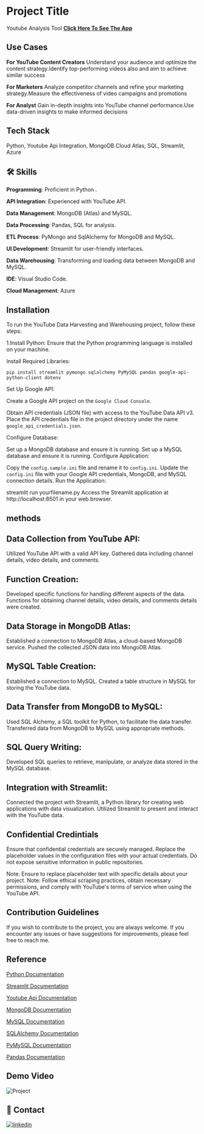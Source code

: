 
# Project Title

Youtube Analysis Tool 
[**Click Here To See The App**](https://youtube-analysis-tool-1.streamlit.app/)

## Use Cases

**For YouTube Content Creators**
Understand your audience and optimize the content strategy.Identify top-performing videos also and aim to achieve similar success

**For Marketers**
Analyze competitor channels and refine your marketing strategy.Measure the effectiveness of video campaigns and promotions

**For Analyst**
Gain in-depth insights into YouTube channel performance.Use data-driven insights to make informed decisions

## Tech Stack

Python,
Youtube Api Integration,
MongoDB Cloud Atlas,
SQL,
Streamlit,
Azure 


## 🛠 Skills
**Programming**: Proficient in Python .

**API Integration**: Experienced with YouTube API.

**Data Management**: MongoDB (Atlas) and MySQL.

**Data Processing**: Pandas, SQL for analysis.

**ETL Process**: PyMongo and SqlAlchemy for MongoDB and MySQL.

**UI Development**: Streamlit for user-friendly interfaces.

**Data Warehousing**: Transforming and loading data between MongoDB and MySQL.

**IDE**: Visual Studio Code.

**Cloud Management**: Azure







## Installation 

To run the YouTube Data Harvesting and Warehousing project, follow these steps:

1.Install Python: Ensure that the Python programming language is installed on your machine.

Install Required Libraries:

```pip install streamlit pymongo sqlalchemy PyMySQL pandas google-api-python-client dotenv```

Set Up Google API:

Create a Google API project on the `Google Cloud Console`.

Obtain API credentials (JSON file) with access to the YouTube Data API v3.
Place the API credentials file in the project directory under the name `google_api_credentials.json`.

Configure Database:

Set up a MongoDB database and ensure it is running.
Set up a MySQL database and ensure it is running.
Configure Application:

Copy the `config.sample.ini` file and rename it to `config.ini`.
Update the `config.ini` file with your Google API credentials, MongoDB, and MySQL connection details.
Run the Application:

streamlit run yourfilename.py
Access the Streamlit application at http://localhost:8501 in your web browser.
    
## methods
## Data Collection from YouTube API:

Utilized YouTube API with a valid API key.
Gathered data including channel details, video details, and comments.

## Function Creation:

Developed specific functions for handling different aspects of the data.
Functions for obtaining channel details, video details, and comments details were created.

## Data Storage in MongoDB Atlas:

Established a connection to MongoDB Atlas, a cloud-based MongoDB service.
Pushed the collected JSON data into MongoDB Atlas.

## MySQL Table Creation:

Established a connection to MySQL.
Created a table structure in MySQL for storing the YouTube data.

## Data Transfer from MongoDB to MySQL:

Used SQL Alchemy, a SQL toolkit for Python, to facilitate the data transfer.
Transferred data from MongoDB to MySQL using appropriate methods.

## SQL Query Writing:

Developed SQL queries to retrieve, manipulate, or analyze data stored in the MySQL database.

## Integration with Streamlit:

Connected the project with Streamlit, a Python library for creating web applications with data visualization.
Utilized Streamlit to present and interact with the YouTube data.




## Confidential Credintials

Ensure that confidential credentials are securely managed. Replace the placeholder values in the configuration files with your actual credentials. Do not expose sensitive information in public repositories.

Note: Ensure to replace placeholder text with specific details about your project. Note: Follow ethical scraping practices, obtain necessary permissions, and comply with YouTube's terms of service when using the YouTube API.



## Contribution Guidelines

If you wish to contribute to the project, you are always welcome. If you encounter any issues or have suggestions for improvements, please feel free to reach me.




## Reference

[Python Documentation](https://docs.python.org/3/)

[Streamlit Documentation](https://docs.streamlit.io/library/api-reference)

[Youtube Api Documentation](https://developers.google.com/youtube/v3/docs/)

[MongoDB Documentation](https://www.mongodb.com/docs/)

[MySQL Documentation](https://dev.mysql.com/doc/)

[SQLAlchemy Documentation](https://docs.sqlalchemy.org/en/20/)

[PyMySQL Documentation](https://pymysql.readthedocs.io/en/latest/)

[Pandas Documentation](https://pandas.pydata.org/docs/)

## Demo Video
![Project](https://github.com/Shobana1310/Youtube-Analysis-Tool/raw/main/images/presentation.gif)


## 🔗 Contact

[![linkedin](https://img.shields.io/badge/linkedin-0A66C2?style=for-the-badge&logo=linkedin&logoColor=white)](https://www.linkedin.com/in/shobana-v-534b472a2/)

